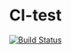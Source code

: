 # CI-test

[![Build Status](https://travis-ci.com/GSG-G8/ci-test.svg?branch=master)](https://travis-ci.com/GSG-G8/ci-test)
